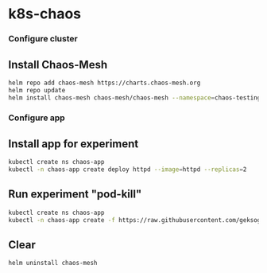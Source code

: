 # k8s-chaos

### Configure cluster
## Install Chaos-Mesh
```BASH
helm repo add chaos-mesh https://charts.chaos-mesh.org
helm repo update
helm install chaos-mesh chaos-mesh/chaos-mesh --namespace=chaos-testing --create-namespace --set dashboard.create=true
```

### Configure app
## Install app for experiment
```BASH
kubectl create ns chaos-app
kubectl -n chaos-app create deploy httpd --image=httpd --replicas=2
```

## Run experiment "pod-kill"
```BASH
kubectl create ns chaos-app
kubectl -n chaos-app create -f https://raw.githubusercontent.com/geksogen/k8s-chaos/master/experiments/pod-kill.yaml
```



## Clear
```BASH
helm uninstall chaos-mesh
```